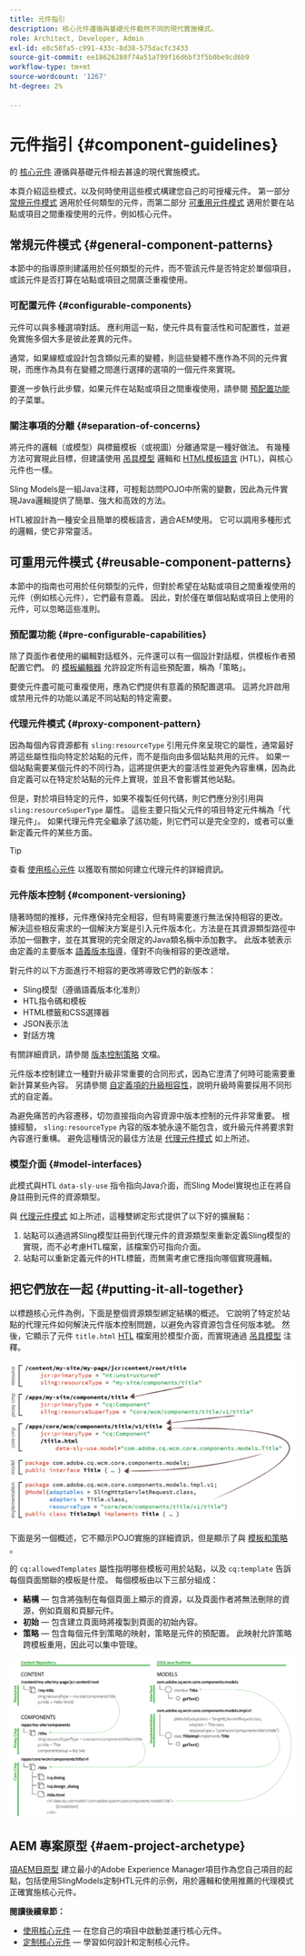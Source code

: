 ```yaml
---
title: 元件指引
description: 核心元件遵循與基礎元件截然不同的現代實施模式。
role: Architect, Developer, Admin
exl-id: e8c58fa5-c991-433c-8d38-575dacfc3433
source-git-commit: ee18626280f74a51a799f16d6bf3f5b0be9cd6b9
workflow-type: tm+mt
source-wordcount: '1267'
ht-degree: 2%

---
```


# 元件指引 {#component-guidelines}

的 [核心元件](overview.md) 遵循與基礎元件相去甚遠的現代實施模式。

本頁介紹這些模式，以及何時使用這些模式構建您自己的可授權元件。 第一部分 [常規元件模式](#general-component-patterns) 適用於任何類型的元件，而第二部分 [可重用元件模式](#reusable-component-patterns) 適用於要在站點或項目之間重複使用的元件，例如核心元件。

## 常規元件模式 {#general-component-patterns}

本節中的指導原則建議用於任何類型的元件，而不管該元件是否特定於單個項目，或該元件是否打算在站點或項目之間廣泛重複使用。

### 可配置元件 {#configurable-components}

元件可以與多種選項對話。 應利用這一點，使元件具有靈活性和可配置性，並避免實施多個大多是彼此差異的元件。

通常，如果線框或設計包含類似元素的變體，則這些變體不應作為不同的元件實現，而應作為具有在變體之間進行選擇的選項的一個元件來實現。

要進一步執行此步驟，如果元件在站點或項目之間重複使用，請參閱 [預配置功能](#pre-configurable-capabilities) 的子菜單。

### 關注事項的分離 {#separation-of-concerns}

將元件的邏輯（或模型）與標籤模板（或視圖）分離通常是一種好做法。 有幾種方法可實現此目標，但建議使用 [吊具模型](https://sling.apache.org/documentation/bundles/models.html) 邏輯和 [HTML模板語言](https://experienceleague.adobe.com/docs/experience-manager-htl/using/overview.html?lang=zh-Hant) (HTL)，與核心元件也一樣。

Sling Models是一組Java注釋，可輕鬆訪問POJO中所需的變數，因此為元件實現Java邏輯提供了簡單、強大和高效的方法。

HTL被設計為一種安全且簡單的模板語言，適合AEM使用。 它可以調用多種形式的邏輯，使它非常靈活。

## 可重用元件模式 {#reusable-component-patterns}

本節中的指南也可用於任何類型的元件，但對於希望在站點或項目之間重複使用的元件（例如核心元件），它們最有意義。 因此，對於僅在單個站點或項目上使用的元件，可以忽略這些准則。

### 預配置功能 {#pre-configurable-capabilities}

除了頁面作者使用的編輯對話框外，元件還可以有一個設計對話框，供模板作者預配置它們。 的 [模板編輯器](https://experienceleague.adobe.com/docs/experience-manager-cloud-service/sites/authoring/features/templates.html) 允許設定所有這些預配置，稱為「策略」。

要使元件盡可能可重複使用，應為它們提供有意義的預配置選項。 這將允許啟用或禁用元件的功能以滿足不同站點的特定需要。

### 代理元件模式 {#proxy-component-pattern}

因為每個內容資源都有 `sling:resourceType` 引用元件來呈現它的屬性，通常最好將這些屬性指向特定於站點的元件，而不是指向由多個站點共用的元件。 如果一個站點需要某個元件的不同行為，這將提供更大的靈活性並避免內容重構，因為此自定義可以在特定於站點的元件上實現，並且不會影響其他站點。

但是，對於項目特定的元件，如果不複製任何代碼，則它們應分別引用與 `sling:resourceSuperType` 屬性。 這些主要只指父元件的項目特定元件稱為「代理元件」。 如果代理元件完全繼承了該功能，則它們可以是完全空的，或者可以重新定義元件的某些方面。

>[!TIP]
>
>查看 [使用核心元件](/help/get-started/using.md#create-proxy-components) 以獲取有關如何建立代理元件的詳細資訊。

### 元件版本控制 {#component-versioning}

隨著時間的推移，元件應保持完全相容，但有時需要進行無法保持相容的更改。 解決這些相反需求的一個解決方案是引入元件版本化，方法是在其資源類型路徑中添加一個數字，並在其實現的完全限定的Java類名稱中添加數字。 此版本號表示由定義的主要版本 [語義版本指導](https://semver.org/)，僅對不向後相容的更改遞增。

對元件的以下方面進行不相容的更改將導致它們的新版本：

* Sling模型（遵循語義版本化准則）
* HTL指令碼和模板
* HTML標籤和CSS選擇器
* JSON表示法
* 對話方塊

有關詳細資訊，請參閱 [版本控制策略](https://github.com/adobe/aem-core-wcm-components/wiki/Versioning-Policies) 文檔。

元件版本控制建立一種對升級非常重要的合同形式，因為它澄清了何時可能需要重新計算某些內容。 另請參閱 [自定義項的升級相容性](customizing.md#upgrade-compatibility-of-customizations)，說明升級時需要採用不同形式的自定義。

為避免痛苦的內容遷移，切勿直接指向內容資源中版本控制的元件非常重要。 根據經驗， `sling:resourceType` 內容的版本號永遠不能包含，或升級元件將要求對內容進行重構。 避免這種情況的最佳方法是 [代理元件模式](#proxy-component-pattern) 如上所述。

### 模型介面 {#model-interfaces}

此模式與HTL `data-sly-use` 指令指向Java介面，而Sling Model實現也正在將自身註冊到元件的資源類型。

與 [代理元件模式](#proxy-component-pattern) 如上所述，這種雙綁定形式提供了以下好的擴展點：

1. 站點可以通過將Sling模型註冊到代理元件的資源類型來重新定義Sling模型的實現，而不必考慮HTL檔案，該檔案仍可指向介面。
1. 站點可以重新定義元件的HTL標籤，而無需考慮它應指向哪個實現邏輯。

## 把它們放在一起 {#putting-it-all-together}

以標題核心元件為例，下面是整個資源類型綁定結構的概述。 它說明了特定於站點的代理元件如何解決元件版本控制問題，以避免內容資源包含任何版本號。 然後，它顯示了元件 `title.html` [HTL](https://experienceleague.adobe.com/docs/experience-manager-htl/using/overview.html?lang=zh-Hant) 檔案用於模型介面，而實現通過 [吊具模型](https://sling.apache.org/documentation/bundles/models.html) 注釋。

![資源綁定概述](/help/assets/chlimage_1-32.png)

下面是另一個概述，它不顯示POJO實施的詳細資訊，但是顯示了與 [模板和策略](https://experienceleague.adobe.com/docs/experience-manager-cloud-service/content/implementing/developing/full-stack/components-templates/templates.html) 。

的 `cq:allowedTemplates` 屬性指明哪些模板可用於站點，以及 `cq:template` 告訴每個頁面關聯的模板是什麼。 每個模板由以下三部分組成：

* **結構**  — 包含將強制在每個頁面上顯示的資源，以及頁面作者將無法刪除的資源，例如頁眉和頁腳元件。
* **初始**  — 包含建立頁面時將複製到頁面的初始內容。
* **策略**  — 包含每個元件到策略的映射，策略是元件的預配置。 此映射允許策略跨模板重用，因此可以集中管理。

![模板和策略概述](/help/assets/screen_shot_2018-12-07at093102.png)

## AEM 專案原型 {#aem-project-archetype}

[項AEM目原型](/help/developing/archetype/overview.md) 建立最小的Adobe Experience Manager項目作為您自己項目的起點，包括使用SlingModels定制HTL元件的示例，用於邏輯和使用推薦的代理模式正確實施核心元件。

**閱讀後續章節：**

* [使用核心元件](/help/get-started/using.md)  — 在您自己的項目中啟動並運行核心元件。
* [定制核心元件](customizing.md)  — 學習如何設計和定制核心元件。
